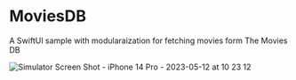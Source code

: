 # MoviesDB

A SwiftUI sample with modularaization for fetching movies form The Movies DB

![Simulator Screen Shot - iPhone 14 Pro - 2023-05-12 at 10 23 12](https://github.com/mohgamal/MoviesDB/assets/6039137/ed1af090-d4ac-4774-82e0-87e57f4ed0ff)
